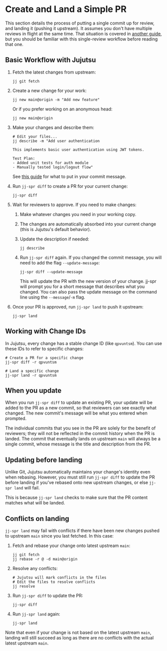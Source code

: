 # Create and Land a Simple PR

This section details the process of putting a single commit up for review, and landing it (pushing it upstream). It assumes you don't have multiple reviews in flight at the same time. That situation is covered in [another guide](./stack.md), but you should be familiar with this single-review workflow before reading that one.

## Basic Workflow with Jujutsu

1. Fetch the latest changes from upstream:
   ```shell
   jj git fetch
   ```

2. Create a new change for your work:
   ```shell
   jj new main@origin -m "Add new feature"
   ```
   
   Or if you prefer working on an anonymous head:
   ```shell
   jj new main@origin
   ```

3. Make your changes and describe them:
   ```shell
   # Edit your files...
   jj describe -m "Add user authentication

   This implements basic user authentication using JWT tokens.
   
   Test Plan:
   - Added unit tests for auth module
   - Manually tested login/logout flow"
   ```

   See [this guide](./commit-message.md) for what to put in your commit message.

4. Run `jj-spr diff` to create a PR for your current change:
   ```shell
   jj-spr diff
   ```

5. Wait for reviewers to approve. If you need to make changes:

   1. Make whatever changes you need in your working copy.
   2. The changes are automatically absorbed into your current change (this is Jujutsu's default behavior).
   3. Update the description if needed:
      ```shell
      jj describe
      ```
   4. Run `jj-spr diff` again. If you changed the commit message, you will need to add the flag `--update-message`:
      ```shell
      jj-spr diff --update-message
      ```

      This will update the PR with the new version of your change. jj-spr will prompt you for a short message that describes what you changed. You can also pass the update message on the command line using the `--message`/`-m` flag.

6. Once your PR is approved, run `jj-spr land` to push it upstream:
   ```shell
   jj-spr land
   ```

## Working with Change IDs

In Jujutsu, every change has a stable change ID (like `qpvuntsm`). You can use these IDs to refer to specific changes:

```shell
# Create a PR for a specific change
jj-spr diff -r qpvuntsm

# Land a specific change
jj-spr land -r qpvuntsm
```

## When you update

When you run `jj-spr diff` to update an existing PR, your update will be added to the PR as a new commit, so that reviewers can see exactly what changed. The new commit's message will be what you entered when prompted.

The individual commits that you see in the PR are solely for the benefit of reviewers; they will not be reflected in the commit history when the PR is landed. The commit that eventually lands on upstream `main` will always be a single commit, whose message is the title and description from the PR.

## Updating before landing

Unlike Git, Jujutsu automatically maintains your change's identity even when rebasing. However, you must still run `jj-spr diff` to update the PR before landing if you've rebased onto new upstream changes, or else `jj-spr land` will fail.

This is because `jj-spr land` checks to make sure that the PR content matches what will be landed.

## Conflicts on landing

`jj-spr land` may fail with conflicts if there have been new changes pushed to upstream `main` since you last fetched. In this case:

1. Fetch and rebase your change onto latest upstream `main`:
   ```shell
   jj git fetch
   jj rebase -r @ -d main@origin
   ```

2. Resolve any conflicts:
   ```shell
   # Jujutsu will mark conflicts in the files
   # Edit the files to resolve conflicts
   jj resolve
   ```

3. Run `jj-spr diff` to update the PR:
   ```shell
   jj-spr diff
   ```

4. Run `jj-spr land` again:
   ```shell
   jj-spr land
   ```

Note that even if your change is not based on the latest upstream `main`, landing will still succeed as long as there are no conflicts with the actual latest upstream `main`.